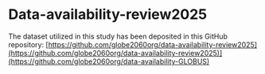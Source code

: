 # Data-availability-review2025
The dataset utilized in this study has been deposited in this GitHub repository: 
[https://github.com/globe2060org/data-availability-review2025](https://github.com/globe2060org/data-availability-review2025)](https://github.com/globe2060org/data-availability-GLOBUS)
